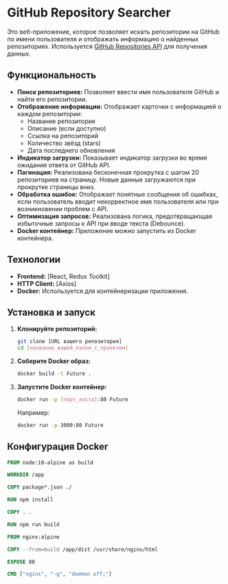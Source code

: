 # GitHub Repository Searcher

Это веб-приложение, которое позволяет искать репозитории на GitHub по имени пользователя и отображать информацию о найденных репозиториях.  Используется [GitHub Repositories API](https://github.com/fugr-ru/frontend-javascript-test-2#:~:text=GitHub%20Repositories%20API) для получения данных.


## Функциональность

*   **Поиск репозиториев:** Позволяет ввести имя пользователя GitHub и найти его репозитории.
*   **Отображение информации:** Отображает карточки с информацией о каждом репозитории:
    *   Название репозитория
    *   Описание (если доступно)
    *   Ссылка на репозиторий
    *   Количество звёзд (stars)
    *   Дата последнего обновления
*   **Индикатор загрузки:** Показывает индикатор загрузки во время ожидания ответа от GitHub API.
*   **Пагинация:** Реализована бесконечная прокрутка с шагом 20 репозиториев на страницу. Новые данные загружаются при прокрутке страницы вниз.
*   **Обработка ошибок:** Отображает понятные сообщения об ошибках, если пользователь вводит некорректное имя пользователя или при возникновении проблем с API.
*   **Оптимизация запросов:**  Реализована логика, предотвращающая избыточные запросы к API при вводе текста (Debounce).
*   **Docker контейнер:**  Приложение можно запустить из Docker контейнера.

## Технологии

*   **Frontend:** [React, Redux Toolkit]
*   **HTTP Client:** [Axios]
*   **Docker:**  Используется для контейнеризации приложения.

## Установка и запуск

1.  **Клонируйте репозиторий:**

    ```bash
    git clone [URL вашего репозитория]
    cd [название_вашей_папки_с_проектом]
    ```

2.  **Соберите Docker образ:**

    ```bash
    docker build -t Future .
    ```

3.  **Запустите Docker контейнер:**

    ```bash
    docker run -p [порт_хоста]:80 Future
    ```

    Например:

    ```bash
    docker run -p 3000:80 Future
    ```

## Конфигурация Docker


```dockerfile
FROM node:18-alpine as build

WORKDIR /app

COPY package*.json ./

RUN npm install

COPY . .

RUN npm run build

FROM nginx:alpine

COPY --from=build /app/dist /usr/share/nginx/html

EXPOSE 80

CMD ["nginx", "-g", "daemon off;"]